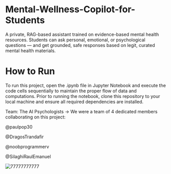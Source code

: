 # Mental-Wellness-Copilot-for-Students
A private, RAG-based assistant trained on evidence-based mental health resources. Students can ask personal, emotional, or psychological questions — and get grounded, safe responses based on legit,  curated mental health materials.

# How to Run
To run this project, open the .ipynb file in Jupyter Notebook and execute the code cells sequentially to maintain the proper flow of data and computations. Prior to running the notebook, clone this repository to your local machine and ensure all required dependencies are installed.

Team: The AI Psychologists -> We were a team of 4 dedicated members collaborating on this project:

@paulpop30

@DragosTrandafir

@noobprogrammerv

@SilaghiRaulEmanuel

![77777777777](https://github.com/user-attachments/assets/f0c1dc4e-6e31-40b9-873f-82e97015e6d0)
